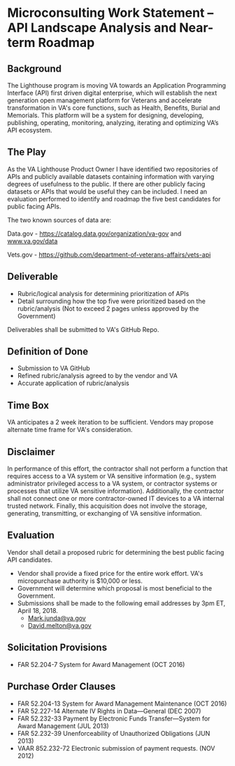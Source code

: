 # **Microconsulting Work Statement – API Landscape Analysis and Near-term Roadmap**

## Background
The Lighthouse program is moving VA towards an Application Programming Interface (API) first driven digital enterprise, which will establish the next generation open management platform for Veterans and accelerate transformation in VA's core functions, such as Health, Benefits, Burial and Memorials. This platform will be a system for designing, developing, publishing, operating, monitoring, analyzing, iterating and optimizing VA’s API ecosystem.

## The Play
As the VA Lighthouse Product Owner I have identified two repositories of APIs and publicly available datasets containing information with varying degrees of usefulness to the public. If there are other publicly facing datasets or APIs that would be useful they can be included. I need an evaluation performed to identify and roadmap the five best candidates for public facing APIs.

The two known sources of data are:

Data.gov - https://catalog.data.gov/organization/va-gov and www.va.gov/data

Vets.gov - https://github.com/department-of-veterans-affairs/vets-api

## Deliverable
-  Rubric/logical analysis for determining prioritization of APIs
-  Detail surrounding how the top five were prioritized based on the rubric/analysis (Not to exceed 2 pages unless approved by the Government)

Deliverables shall be submitted to VA's GitHub Repo.

## Definition of Done
-  Submission to VA GitHub
-  Refined rubric/analysis agreed to by the vendor and VA
- Accurate application of rubric/analysis

## Time Box
VA anticipates a 2 week iteration to be sufficient.  Vendors may propose alternate time frame for VA's consideration.

## Disclaimer
In performance of this effort, the contractor shall not perform a function that requires access to a VA system or VA sensitive information (e.g., system administrator privileged access to a VA system, or contractor systems or processes that utilize VA sensitive information).  Additionally, the contractor shall not connect one or more contractor-owned IT devices to a VA internal trusted network.  Finally, this acquisition does not involve the storage, generating, transmitting, or exchanging of VA sensitive information.

## Evaluation
   Vendor shall detail a proposed rubric for determining the best public facing API candidates.
-  Vendor shall provide a fixed price for the entire work effort.  VA's micropurchase authority is $10,000 or less.
-  Government will determine which proposal is most beneficial to the Government.
-  Submissions shall be made to the following email addresses by 3pm ET, April 18, 2018.
	-  Mark.junda@va.gov
	-  David.melton@va.gov

## Solicitation Provisions 
-  FAR 52.204-7 System for Award Management (OCT 2016)

## Purchase Order Clauses
-  FAR 52.204-13 System for Award Management Maintenance (OCT 2016)
-  FAR 52.227-14 Alternate IV Rights in Data—General (DEC 2007)
-  FAR 52.232-33 Payment by Electronic Funds Transfer—System for Award Management (JUL 2013)
-  FAR 52.232-39 Unenforceability of Unauthorized Obligations (JUN 2013)
-  VAAR 852.232-72 Electronic submission of payment requests. (NOV 2012)
